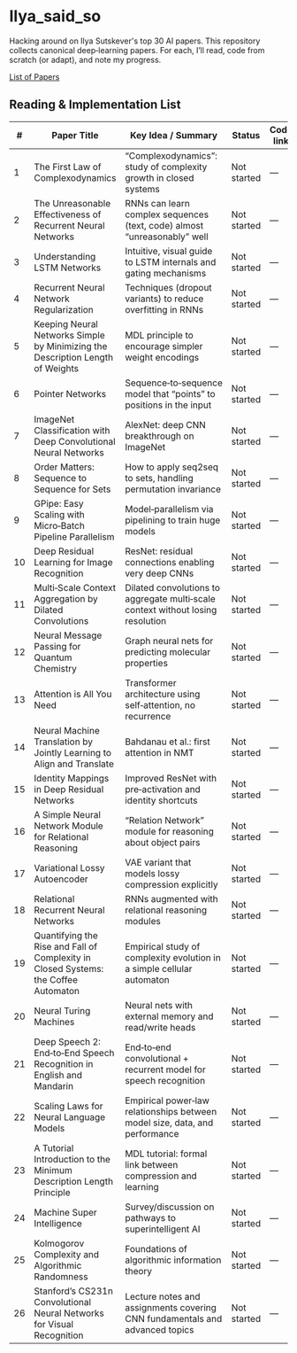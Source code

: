 # Ilya_said_so
Hacking around on Ilya Sutskever's top 30 AI papers. This repository collects canonical deep‑learning papers. For each, I’ll read, code from scratch (or adapt), and note my progress.

[List of Papers](https://aman.ai/primers/ai/top-30-papers/)


## Reading & Implementation List

| #  | Paper Title                                                                 | Key Idea / Summary                                                                    | Status       | Code link                      |
|----|------------------------------------------------------------------------------|----------------------------------------------------------------------------------------|--------------|--------------------------------|
| 1  | The First Law of Complexodynamics                                            | “Complexodynamics”: study of complexity growth in closed systems                       | Not started  | —                              |
| 2  | The Unreasonable Effectiveness of Recurrent Neural Networks                  | RNNs can learn complex sequences (text, code) almost “unreasonably” well               | Not started  | —                              |
| 3  | Understanding LSTM Networks                                                  | Intuitive, visual guide to LSTM internals and gating mechanisms                       | Not started  | —                              |
| 4  | Recurrent Neural Network Regularization                                      | Techniques (dropout variants) to reduce overfitting in RNNs                            | Not started  | —                              |
| 5  | Keeping Neural Networks Simple by Minimizing the Description Length of Weights | MDL principle to encourage simpler weight encodings                                   | Not started  | —                              |
| 6  | Pointer Networks                                                              | Sequence‑to‑sequence model that “points” to positions in the input                      | Not started  | —                              |
| 7  | ImageNet Classification with Deep Convolutional Neural Networks               | AlexNet: deep CNN breakthrough on ImageNet                                            | Not started  | —                              |
| 8  | Order Matters: Sequence to Sequence for Sets                                 | How to apply seq2seq to sets, handling permutation invariance                          | Not started  | —                              |
| 9  | GPipe: Easy Scaling with Micro‑Batch Pipeline Parallelism                      | Model‑parallelism via pipelining to train huge models                                 | Not started  | —                              |
| 10 | Deep Residual Learning for Image Recognition                                 | ResNet: residual connections enabling very deep CNNs                                  | Not started  | —                              |
| 11 | Multi‑Scale Context Aggregation by Dilated Convolutions                       | Dilated convolutions to aggregate multi‑scale context without losing resolution       | Not started  | —                              |
| 12 | Neural Message Passing for Quantum Chemistry                                 | Graph neural nets for predicting molecular properties                                 | Not started  | —                              |
| 13 | Attention is All You Need                                                     | Transformer architecture using self‑attention, no recurrence                          | Not started  | —                              |
| 14 | Neural Machine Translation by Jointly Learning to Align and Translate         | Bahdanau et al.: first attention in NMT                                              | Not started  | —                              |
| 15 | Identity Mappings in Deep Residual Networks                                   | Improved ResNet with pre‑activation and identity shortcuts                            | Not started  | —                              |
| 16 | A Simple Neural Network Module for Relational Reasoning                       | “Relation Network” module for reasoning about object pairs                            | Not started  | —                              |
| 17 | Variational Lossy Autoencoder                                                 | VAE variant that models lossy compression explicitly                                  | Not started  | —                              |
| 18 | Relational Recurrent Neural Networks                                          | RNNs augmented with relational reasoning modules                                      | Not started  | —                              |
| 19 | Quantifying the Rise and Fall of Complexity in Closed Systems: the Coffee Automaton | Empirical study of complexity evolution in a simple cellular automaton                 | Not started  | —                              |
| 20 | Neural Turing Machines                                                         | Neural nets with external memory and read/write heads                                 | Not started  | —                              |
| 21 | Deep Speech 2: End‑to‑End Speech Recognition in English and Mandarin           | End‑to‑end convolutional + recurrent model for speech recognition                     | Not started  | —                              |
| 22 | Scaling Laws for Neural Language Models                                       | Empirical power‑law relationships between model size, data, and performance            | Not started  | —                              |
| 23 | A Tutorial Introduction to the Minimum Description Length Principle           | MDL tutorial: formal link between compression and learning                           | Not started  | —                              |
| 24 | Machine Super Intelligence                                                     | Survey/discussion on pathways to superintelligent AI                                  | Not started  | —                              |
| 25 | Kolmogorov Complexity and Algorithmic Randomness                              | Foundations of algorithmic information theory                                         | Not started  | —                              |
| 26 | Stanford’s CS231n Convolutional Neural Networks for Visual Recognition        | Lecture notes and assignments covering CNN fundamentals and advanced topics           | Not started  | —                              |



